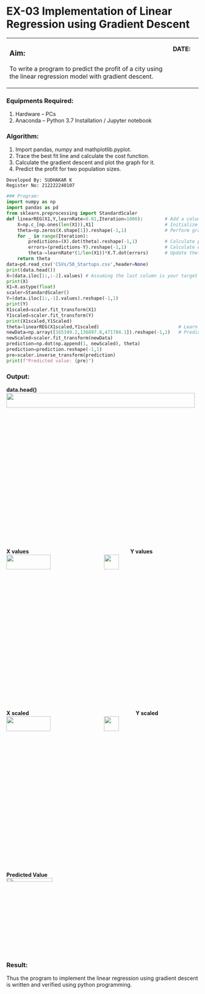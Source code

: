 # EX-03 Implementation of Linear Regression using Gradient Descent
<table>
<tr>
<td width=85% align=left>
    
### Aim:
To write a program to predict the profit of a city using the linear regression model with gradient descent.
</td> 
<td valign=top>

**DATE:**
</td>
</tr> 
</table>

### Equipments Required:
1. Hardware – PCs
2. Anaconda – Python 3.7 Installation / Jupyter notebook
### Algorithm:
1. Import pandas, numpy and mathplotlib.pyplot.
2. Trace the best fit line and calculate the cost function.
3. Calculate the gradient descent and plot the graph for it.
4. Predict the profit for two population sizes.
```
Developed By: SUDHAKAR K
Register No: 212222240107
```

```Python
### Program:
import numpy as np
import pandas as pd
from sklearn.preprocessing import StandardScaler
def linearREG(X1,Y,learnRate=0.01,Iteration=1000):        # Add a column of ones to X for the intercept term
    X=np.c_[np.ones(len(X1)),X1]                          # Initialize theta with zeros
    theta=np.zeros(X.shape[1]).reshape(-1,1)              # Perform gradient descent
    for _ in range(Iteration):
        predictions=(X).dot(theta).reshape(-1,1)          # Calculate predictions
        errors=(predictions-Y).reshape(-1,1)              # Calculate errors
        theta-=learnRate*(1/len(X1))*X.T.dot(errors)      # Update theta using gradient descent
    return theta
data=pd.read_csv('CSVs/50_Startups.csv',header=None)
print(data.head())
X=(data.iloc[1:,:-2].values) # Assuming the last column is your target variable 'Y' and the preceding column
print(X)
X1=X.astype(float)
scaler=StandardScaler()
Y=(data.iloc[1:,-1].values).reshape(-1,1)
print(Y)
X1scaled=scaler.fit_transform(X1)
Y1scaled=scaler.fit_transform(Y)
print(X1scaled,Y1Scaled)
theta=linearREG(X1scaled,Y1scaled)                             # Learn model parameters
newData=np.array([165349.2,136897.8,471784.1]).reshape(-1,1)   # Predict target value for a new data point
newScaled=scaler.fit_transform(newData)
prediction=np.dot(np.append(1, newScaled), theta) 
prediction=prediction.reshape(-1,1) 
pre=scaler.inverse_transform(prediction)
print(f"Predicted value: {pre}")
```
### Output:
**data.head()** <br>
<img height=10% width=99% src="https://github.com/ROHITJAIND/EX-03-Implementation-of-Linear-Regression-Using-Gradient-Descent/assets/118707073/b3ef5ab5-c8d3-42d3-86d5-29eea435dac9"><br><br>
**X values**&emsp;&emsp;&emsp;&emsp;&emsp;&emsp;&emsp;&emsp;&emsp;&emsp;&emsp;&emsp;&emsp;&emsp;&emsp;&emsp;&emsp;&emsp;&emsp;**Y values** <br>
<img height=10% width=48% src="https://github.com/ROHITJAIND/EX-03-Implementation-of-Linear-Regression-Using-Gradient-Descent/assets/118707073/4fa96a4f-0a85-4307-b011-2ab04b73b9a9">&emsp;<img height=10% width=28% src="https://github.com/ROHITJAIND/EX-03-Implementation-of-Linear-Regression-Using-Gradient-Descent/assets/118707073/72810905-e103-4c76-ae8c-8a62f25cce8b"><br>
<br>
**X scaled**&emsp;&emsp;&emsp;&emsp;&emsp;&emsp;&emsp;&emsp;&emsp;&emsp;&emsp;&emsp;&emsp;&emsp;&emsp;&emsp;&emsp;&emsp;&emsp;&emsp;**Y scaled** <br>
<img height=10% width=48% src="https://github.com/ROHITJAIND/EX-03-Implementation-of-Linear-Regression-Using-Gradient-Descent/assets/118707073/9b3626af-2148-45d1-a822-a4019da4a3f5">&emsp;<img height=10% width=28% src="https://github.com/ROHITJAIND/EX-03-Implementation-of-Linear-Regression-Using-Gradient-Descent/assets/118707073/a26092ce-9f5e-47b7-97e2-636a1ffe9dc7"><br><br>
**Predicted Value**<br>
<img height=5% width=49% src="https://github.com/ROHITJAIND/EX-03-Implementation-of-Linear-Regression-Using-Gradient-Descent/assets/118707073/5f807fd5-7777-40aa-9bb4-ac2508e9026e">


### Result:
Thus the program to implement the linear regression using gradient descent is written and verified using python programming.

